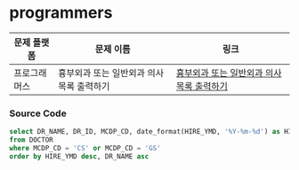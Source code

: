 # programmers

| 문제 플랫폼   | 문제 이름           | 링크                                   |
|---------------|--------------------|----------------------------------------|
| 프로그래머스          | 흉부외과 또는 일반외과 의사 목록 출력하기          | [흉부외과 또는 일반외과 의사 목록 출력하기](https://school.programmers.co.kr/learn/courses/30/lessons/132203) |

### Source Code
```sql
select DR_NAME, DR_ID, MCDP_CD, date_format(HIRE_YMD, '%Y-%m-%d') as HIRE_YMD
from DOCTOR
where MCDP_CD = 'CS' or MCDP_CD = 'GS'
order by HIRE_YMD desc, DR_NAME asc
```
